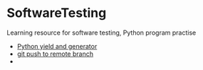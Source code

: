 # SoftwareTesting
Learning resource for software testing, Python program practise
* [Python yield and generator](http://stackoverflow.com/questions/231767/what-does-the-yield-keyword-do-in-python)
* [git push to remote branch](https://help.github.com/articles/pushing-to-a-remote/)
* 
